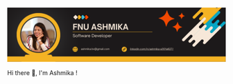 ![alt text](https://github.com/FnuAshmika/FnuAshmika/blob/main/Fnu%20Ashmika%20(1).png)

Hi there 👋, I'm Ashmika !

<!--
**FnuAshmika/FnuAshmika** is a ✨ _special_ ✨ repository because its `README.md` (this file) appears on your GitHub profile.

Here are some ideas to get you started:

- 🔭 I’m currently working on ...
- 🌱 I’m currently learning ...
- 👯 I’m looking to collaborate on ...
- 🤔 I’m looking for help with ...
- 💬 Ask me about ...
- 📫 How to reach me: ...
- 😄 Pronouns: ...
- ⚡ Fun fact: ...
-->
